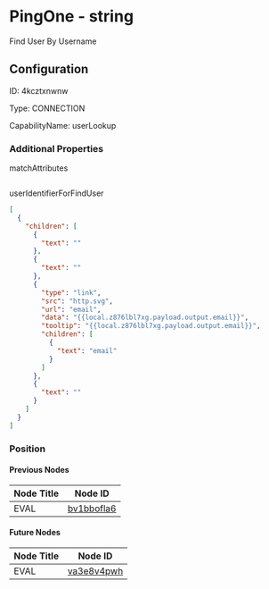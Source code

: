 # PingOne - string 
Find User By Username
## Configuration
ID:  4kcztxnwnw

Type: CONNECTION 

CapabilityName: userLookup






### Additional Properties
matchAttributes
```
```


userIdentifierForFindUser
```json 
[
  {
    "children": [
      {
        "text": ""
      },
      {
        "text": ""
      },
      {
        "type": "link",
        "src": "http.svg",
        "url": "email",
        "data": "{{local.z876lbl7xg.payload.output.email}}",
        "tooltip": "{{local.z876lbl7xg.payload.output.email}}",
        "children": [
          {
            "text": "email"
          }
        ]
      },
      {
        "text": ""
      }
    ]
  }
]
```





### Position

#### Previous Nodes
| Node Title | Node ID |
| :------------- | ------------ |
| EVAL | [bv1bbofla6](./bv1bbofla6.md) | 
 
 #### Future Nodes
| Node Title | Node ID |
| :------------- | ------------ |
| EVAL |[va3e8v4pwh](./va3e8v4pwh.md) | 